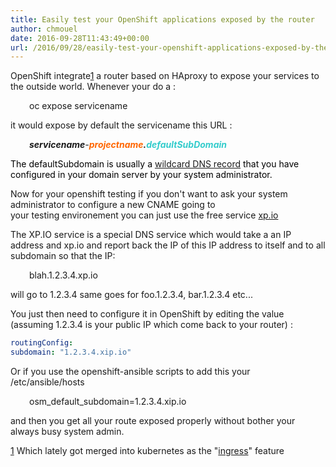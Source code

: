 ```yaml
---
title: Easily test your OpenShift applications exposed by the router
author: chmouel
date: 2016-09-28T11:43:49+00:00
url: /2016/09/28/easily-test-your-openshift-applications-exposed-by-the-router/
---
```

OpenShift integrate[1] a router based on HAproxy to expose your services to the outside world. Whenever your do a :

<p style="padding-left: 30px;">
  oc expose servicename
</p>

it would expose by default the servicename this URL :

<p style="padding-left: 30px;">
  <strong><em>servicename</em></strong><em>-<strong><span style="color: #ff6600;">projectname</span>.<span style="color: #33cccc;">defaultSubDomain</span></strong></em>
</p>

<span style="color: #000000;">The defaultSubdomain is usually a <a href="https://en.wikipedia.org/wiki/Wildcard_DNS_record">wildcard DNS record</a> that you have configured in your domain server by your system administrator. </span>

Now for your openshift testing if you don't want to ask your system administrator to configure a new CNAME going to your testing environement you can just use the free service [xp.io][1]

The XP.IO service is a special DNS service which would take a an IP address and xp.io and report back the IP of this IP address to itself and to all subdomain so that the IP:

<p style="padding-left: 30px;">
  blah.1.2.3.4.xp.io
</p>

will go to 1.2.3.4 same goes for foo.1.2.3.4, bar.1.2.3.4 etc...

You just then need to configure it in OpenShift by editing the value (assuming 1.2.3.4 is your public IP which come back to your router) :

```yaml
routingConfig:
subdomain: "1.2.3.4.xip.io"
```


Or if you use the openshift-ansible scripts to add this your /etc/ansible/hosts

<p style="padding-left: 30px;">
  osm_default_subdomain=1.2.3.4.xip.io
</p>

and then you get all your route exposed properly without bother your always busy system admin.

[1] Which lately got merged into kubernetes as the "[ingress][2]" feature

 [1]: http://xp.io
 [2]: http://kubernetes.io/docs/user-guide/ingress/
